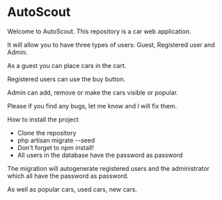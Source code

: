 # AutoScout

Welcome to AutoScout.
This repository is a car web application.

It will allow you to have three types of users: Guest, Registered user and Admin.

As a guest you can place cars in the cart.

Registered users can use the buy button.

Admin can add, remove or make the cars visible or popular.

Please if you find any bugs, let me know and I will fix them.

How to install the project
- Clone the repository
- php artisan migrate --seed
- Don't forget to npm install!
- All users in the database have the password as password

The migration will autogenerate registered users and the administrator which all have the password as password.

As well as popular cars, used cars, new cars.
